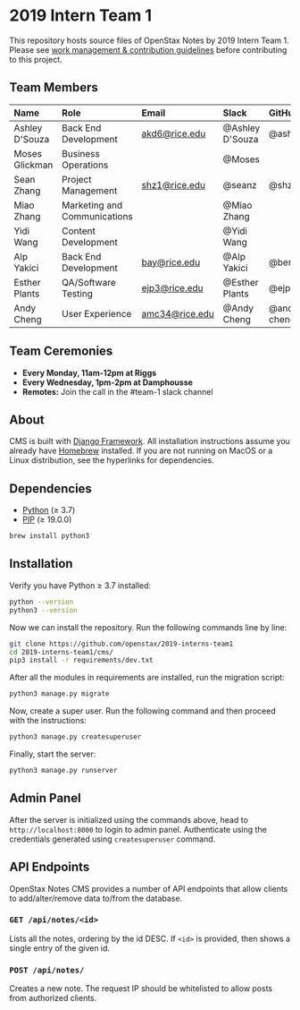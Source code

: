 # 2019 Intern Team 1
This repository hosts source files of OpenStax Notes by 2019 Intern Team 1. Please see [work management & contribution guidelines](https://github.com/openstax/2019-interns-team1/blob/master/CONTRIBUTING.md) before contributing to this project.

## Team Members
| Name | Role | Email | Slack | GitHub | 
| :---- | :---- | :---- | :---- | :---- |
| Ashley D'Souza | Back End Development | akd6@rice.edu | @Ashley D'Souza | @ashdza
| Moses Glickman | Business Operations | | @Moses |
| Sean Zhang     | Project Management | shz1@rice.edu | @seanz | @shz12
| Miao Zhang     | Marketing and Communications | | @Miao Zhang
| Yidi Wang      | Content Development | | @Yidi Wang
| Alp Yakici     | Back End Development | bay@rice.edu | @Alp Yakici | @berkalpyakici | |
| Esther Plants  | QA/Software Testing | ejp3@rice.edu | @Esther Plants | @ejp3
| Andy Cheng     | User Experience | amc34@rice.edu | @Andy Cheng | @andy-m-cheng

## Team Ceremonies
- **Every Monday, 11am-12pm at Riggs**
- **Every Wednesday, 1pm-2pm at Damphousse**
- **Remotes:** Join the call in the #team-1 slack channel

## About
CMS is built with [Django Framework](https://www.djangoproject.com). All installation instructions assume you already have [Homebrew](http://brew.sh) installed. If you are not running on MacOS or a Linux distribution, see the hyperlinks for dependencies.

## Dependencies
* [Python](https://www.python.org/) (≥ 3.7)
* [PIP](https://github.com/pypa/pip) (≥ 19.0.0)
```bash
brew install python3
```

## Installation
Verify you have Python ≥ 3.7 installed:  
```bash
python --version
python3 --version
```

Now we can install the repository. Run the following commands line by line:

```bash
git clone https://github.com/openstax/2019-interns-team1
cd 2019-interns-team1/cms/
pip3 install -r requirements/dev.txt
```

After all the modules in requirements are installed, run the migration script:

```bash
python3 manage.py migrate
```
Now, create a super user. Run the following command and then proceed with the instructions:

```bash
python3 manage.py createsuperuser
```

Finally, start the server:

```bash
python3 manage.py runserver
```

## Admin Panel
After the server is initialized using the commands above, head to `http://localhost:8000` to login to admin panel. Authenticate using the credentials generated using `createsuperuser` command.

## API Endpoints
OpenStax Notes CMS provides a number of API endpoints that allow clients to add/alter/remove data to/from the database.

### `GET /api/notes/<id>`
Lists all the notes, ordering by the id DESC. If `<id>` is provided, then shows a single entry of the given id.

### `POST /api/notes/`
Creates a new note. The request IP should be whitelisted to allow posts from authorized clients.